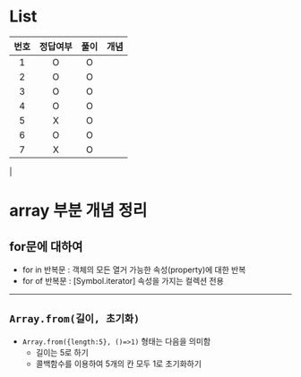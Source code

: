 # List
|번호|정답여부|풀이|개념|
|:---:|:---:|:---:|:---:|
|1|O|O||
|2|O|O||
|3|O|O||
|4|O|O||
|5|X|O||
|6|O|O||
|7|X|O||
|

# array 부분 개념 정리
## for문에 대하여
- for in 반복문 : 객체의 모든 열거 가능한 속성(property)에 대한 반복
- for of 반복문 : [Symbol.iterator] 속성을 가지는 컬렉션 전용
---
## `Array.from(길이, 초기화)`
- `Array.from({length:5}, ()=>1)` 형태는 다음을 의미함
  - 길이는 5로 하기
  - 콜백함수를 이용하여 5개의 칸 모두 1로 초기화하기